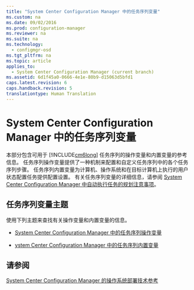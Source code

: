 ```yaml
---
title: "System Center Configuration Manager 中的任务序列变量"
ms.custom: na
ms.date: 09/02/2016
ms.prod: configuration-manager
ms.reviewer: na
ms.suite: na
ms.technology: 
  - configmgr-osd
ms.tgt_pltfrm: na
ms.topic: article
applies_to: 
  - System Center Configuration Manager (current branch)
ms.assetid: 6d1f45a0-0666-4e1e-80b9-d15063d5bfd1
caps.latest.revision: 6
caps.handback.revision: 5
translationtype: Human Translation
---
```

# System Center Configuration Manager 中的任务序列变量
本部分包含可用于 [!INCLUDE[cm6long](../LocTest/includes/cm6long_md.md)] 任务序列的操作变量和内置变量的参考信息。 任务序列操作变量提供了一种机制来配置和自定义任务序列中的各个任务序列步骤。 任务序列内置变量为计算机、操作系统和在目标计算机上执行的用户状态配置任务提供配置设置。 有关任务序列变量的详细信息，请参阅 [System Center Configuration Manager 中自动执行任务的规划注意事项](../LocTest/Planning-considerations-for-automating-tasks-in-System-Center-Configuration-Manager.md)。  
  
## 任务序列变量主题  
 使用下列主题来查找有关操作变量和内置变量的信息。  
  
-   [System Center Configuration Manager 中的任务序列操作变量](../LocTest/Task-sequence-action-variables-in-System-Center-Configuration-Manager.md)  
  
-   [ystem Center Configuration Manager 中的任务序列内置变量](../LocTest/Task-sequence-built-in-variables-in-System-Center-Configuration-Manager.md)  
  
## 请参阅  
 [System Center Configuration Manager 的操作系统部署技术参考](../LocTest/Operating-system-deployment-technical-reference-for-System-Center-Configuration-Manager.md)